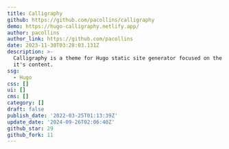 ```yaml
---
title: Calligraphy
github: https://github.com/pacollins/calligraphy
demo: https://hugo-calligraphy.netlify.app/
author: pacollins
author_link: https://github.com/pacollins
date: 2023-11-30T03:28:03.131Z
description: >-
  Calligraphy is a theme for Hugo static site generator focused on the beauty of
  it's content.
ssg:
  - Hugo
css: []
ui: []
cms: []
category: []
draft: false
publish_date: '2022-03-25T01:13:39Z'
update_date: '2024-09-26T02:06:40Z'
github_star: 29
github_fork: 11
---
```

